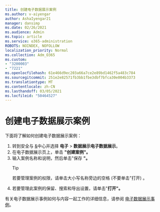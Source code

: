 ```yaml
---
title: 创建电子数据展示案例
ms.author: v-aiyengar
author: AshaIyengar21
manager: dansimp
ms.date: 02/26/2021
ms.audience: Admin
ms.topic: article
ms.service: o365-administration
ROBOTS: NOINDEX, NOFOLLOW
localization_priority: Normal
ms.collection: Adm_O365
ms.custom:
- "3200003"
- "7221"
ms.openlocfilehash: 61e466d9ec203a66a7ce2e89bd1462f5a483c784
ms.sourcegitcommit: 251e2e82571fb3bb1fbe3dbf7bfca30e004b3373
ms.translationtype: MT
ms.contentlocale: zh-CN
ms.lasthandoff: 03/05/2021
ms.locfileid: "50464527"
---
```

# <a name="create-an-ediscovery-case"></a>创建电子数据展示案例

下面将了解如何创建电子数据展示案例：

1. 转到安全与 [&](https://go.microsoft.com/fwlink/p/?linkid=2077143)中心并选择 **电子**  >  **数据展示电子数据展示**。
1. 在电子数据展示页上，单击 **"创建案例"。**
1. 输入案例名称和说明，然后单击"保存 **"。**
    > [!TIP]
    >若要管理案例的权限，请单击大小写名称旁边的空格 (不要单击"打开) 。
1. 若要管理此案例的保留、搜索和导出设置，请单击"**打开"。**

有关电子数据展示事例如何与内容一起工作的详细信息，请参阅 [电子数据展示事例](https://go.microsoft.com/fwlink/?linkid=2101589)。
